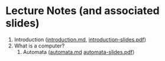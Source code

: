 # Lecture Notes (and associated slides)

1. Introduction ([introduction.md](introduction.md), [introduction-slides.pdf](introduction-slides.pdf))
1. What is a computer? 
   1. Automata ([automata.md](theory/automata.md) [automata-slides.pdf](theory/automata-slides.pdf))


